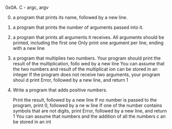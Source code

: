 0x0A. C - argc, argv

0. a program that prints its name, followed by a new line.
1. a program that prints the number of arguments passed into it.
2.  a program that prints all arguments it receives.
	All arguments should be printed, including the first one
	Only print one argument per line, ending with a new line
3. a program that multiplies two numbers.
	Your program should print the result of the multiplication, follo	wed by a new line
	You can assume that the two numbers and result of the multiplicat	ion can be stored in an integer
	If the program does not receive two arguments, your program shoul	d print Error, followed by a new line, and return 1
4. Write a program that adds positive numbers.

	Print the result, followed by a new line
	If no number is passed to the program, print 0, followed by a ne	w line
	If one of the number contains symbols that are not digits, print	 Error, followed by a new line, and return 1
	You can assume that numbers and the addition of all the numbers c	an be stored in an int
